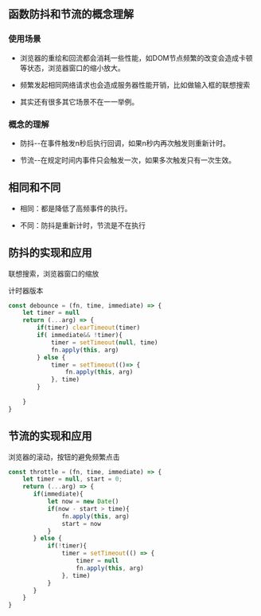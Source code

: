 ## 函数防抖和节流的概念理解

### 使用场景

- 浏览器的重绘和回流都会消耗一些性能，如DOM节点频繁的改变会造成卡顿等状态，浏览器窗口的缩小放大。

- 频繁发起相同网络请求也会造成服务器性能开销，比如做输入框的联想搜索
- 其实还有很多其它场景不在一一举例。

### 概念的理解

- 防抖--在事件触发n秒后执行回调，如果n秒内再次触发则重新计时。

- 节流--在规定时间内事件只会触发一次，如果多次触发只有一次生效。

## 相同和不同

- 相同：都是降低了高频事件的执行。

- 不同：防抖是重新计时，节流是不在执行

## 防抖的实现和应用

联想搜索，浏览器窗口的缩放

计时器版本
```js
const debounce = (fn, time, immediate) => {
    let timer = null
    return (...arg) => {
        if(timer) clearTimeout(timer)
        if( immediate&& !timer){
            timer = setTimeout(null, time)
            fn.apply(this, arg)
        } else {
            timer = setTimeout(()=> {
                fn.apply(this, arg)
            }, time)
        }
        
    }
}
```



## 节流的实现和应用

浏览器的滚动，按钮的避免频繁点击

```js
const throttle = (fn, time, immediate) => {
    let timer = null, start = 0;
    return (...arg) => {
       if(immediate){
           let now = new Date()
           if(now - start > time){
               fn.apply(this, arg)
               start = now
           }
       } else {
           if(!timer){
               timer = setTimeout(() => {
                   timer = null
                   fn.apply(this, arg)
               }, time)
           }
       }
    }
}
```

